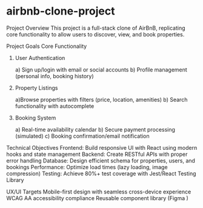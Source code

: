 # airbnb-clone-project

Project Overview
This project is a full-stack clone of AirBnB, replicating core functionality to allow users to discover, view, and book properties.

Project Goals
Core Functionality
1. User Authentication

    a) Sign up/login with email or social accounts
    b) Profile management (personal info, booking history)

2. Property Listings

    a)Browse properties with filters (price, location, amenities)
    b) Search functionality with autocomplete

3. Booking System

    a) Real-time availability calendar
    b) Secure payment processing (simulated)
    c) Booking confirmation/email notification

Technical Objectives
Frontend: Build responsive UI with React using modern hooks and state management
Backend: Create RESTful APIs with proper error handling
Database: Design efficient schema for properties, users, and bookings
Performance: Optimize load times (lazy loading, image compression)
Testing: Achieve 80%+ test coverage with Jest/React Testing Library

UX/UI Targets
Mobile-first design with seamless cross-device experience
WCAG AA accessibility compliance
Reusable component library (Figma )

